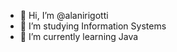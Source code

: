 - 👋 Hi, I’m @alanirigotti
- 👀 I’m studying Information Systems
- 🌱 I’m currently learning Java 

<!---
alanirigotti/alanirigotti is a ✨ special ✨ repository because its `README.md` (this file) appears on your GitHub profile.
You can click the Preview link to take a look at your changes.
--->
